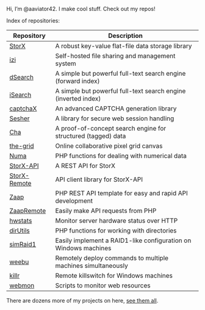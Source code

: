 Hi, I’m @aaviator42. I make cool stuff. Check out my repos! 

Index of repositories:

|Repository|Description|
|-----|--------|
|[StorX](https://github.com/aaviator42/StorX) | A robust key-value flat-file data storage library |
|[izi](https://github.com/aaviator42/izi) | Self-hosted file sharing and management system |
|[dSearch](https://github.com/aaviator42/dSearch) | A simple but powerful full-text search engine (forward index) |
|[iSearch](https://github.com/aaviator42/iSearch) | A simple but powerful full-text search engine (inverted index) |
|[captchaX](https://github.com/aaviator42/captchaX) | An advanced CAPTCHA generation library |
|[Sesher](https://github.com/aaviator42/Sesher) | A library for secure web session handling |
|[Cha](https://github.com/aaviator42/Cha) | A proof-of-concept search engine for structured (tagged) data |
|[the-grid](https://github.com/aaviator42/the-grid) |  Online collaborative pixel grid canvas |
|[Numa](https://github.com/aaviator42/Numa) | PHP functions for dealing with numerical data |
|[StorX-API](https://github.com/aaviator42/StorX-API) | A REST API for StorX |
|[StorX-Remote](https://github.com/aaviator42/StorX-Remote) | API client library for StorX-API |
|[Zaap](https://github.com/aaviator42/Zaap) | PHP REST API template for easy and rapid API development |
|[ZaapRemote](https://github.com/aaviator42/ZaapRemote) | Easily make API requests from PHP |
|[hwstats](https://github.com/aaviator42/hwstats) | Monitor server hardware status over HTTP |
|[dirUtils](https://github.com/aaviator42/dirUtils) | PHP functions for working with directories |
|[simRaid1](https://github.com/aaviator42/simRaid1) | Easily implement a RAID1-like configuration on Windows machines |
|[weebu](https://github.com/aaviator42/weebu) | Remotely deploy commands to multiple machines simultaneously |
|[killr](https://github.com/aaviator42/killr) | Remote killswitch for Windows machines |
|[webmon](https://github.com/aaviator42/webmon) | Scripts to monitor web resources |


There are dozens more of my projects on here, [see them all](https://github.com/aaviator42?tab=repositories).




<!---
aaviator42/aaviator42 is a ✨ special ✨ repository because its `README.md` (this file) appears on your GitHub profile.
You can click the Preview link to take a look at your changes.
--->
